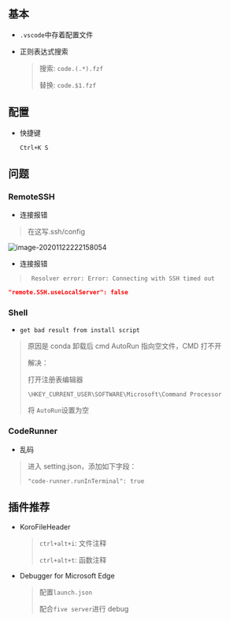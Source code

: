 <!--
title: VsCode
sort:
-->

## 基本

- `.vscode`中存着配置文件
- 正则表达式搜索

  > 搜索: `code.(.*).fzf`
  >
  > 替换: `code.$1.fzf`

## 配置

- 快捷键

  `Ctrl+K S`

## 问题

### RemoteSSH

- 连接报错

> 在这写.ssh/config

![image-20201122222158054](https://gitee.com//nmdfzf404/Image-hosting/raw/master/2020/image-20201122222158054.png)

- 连接报错

> ` Resolver error: Error: Connecting with SSH timed out`

```json
"remote.SSH.useLocalServer": false
```

### Shell

- `get bad result from install script`

> 原因是 conda 卸载后 cmd AutoRun 指向空文件，CMD 打不开
>
> 解决：
>
> 打开注册表编辑器
>
> `\HKEY_CURRENT_USER\SOFTWARE\Microsoft\Command Processor`
>
> 将 `AutoRun`设置为空

### CodeRunner

- 乱码

> 进入 setting.json，添加如下字段：
>
> `"code-runner.runInTerminal": true`

## 插件推荐

- KoroFileHeader

  > `ctrl+alt+i`: 文件注释
  >
  > `ctrl+alt+t`: 函数注释

- Debugger for Microsoft Edge

  > 配置`launch.json`
  >
  > 配合`five server`进行 debug
